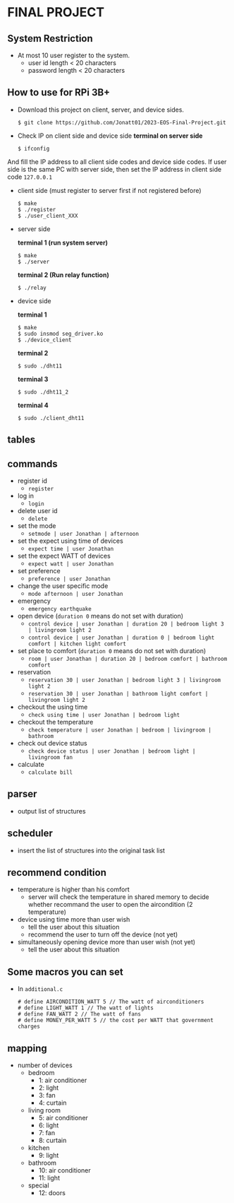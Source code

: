 # FINAL PROJECT
## System Restriction
- At most 10 user register to the system.
    - user id length < 20 characters
    - password length < 20 characters

## How to use for RPi 3B+
- Download this project on client, server, and device sides.
    ```
    $ git clone https://github.com/Jonatt01/2023-EOS-Final-Project.git
    ```
- Check IP on client side and device side
**terminal on server side**
    ```
    $ ifconfig
    ```
And fill the IP address to all client side codes and device side codes.
If user side is the same PC with server side, then set the IP address in client side code `127.0.0.1`

- client side (must register to server first if not registered before)
    ```
    $ make
    $ ./register
    $ ./user_client_XXX
    ```

- server side

    **terminal 1 (run system server)**
    ```
    $ make
    $ ./server
    ```
    **terminal 2 (Run relay function)**
    ```
    $ ./relay
    ```

- device side

    **terminal 1**
    ```
    $ make
    $ sudo insmod seg_driver.ko
    $ ./device_client
    ```

    **terminal 2**
    ```
    $ sudo ./dht11
    ```
    **terminal 3**
    ```
    $ sudo ./dht11_2
    ```
     **terminal 4**
    ```
    $ sudo ./client_dht11
    ```
## tables

## commands
- register id
    - `register`
- log in
    - `login`
- delete user id
    - `delete`
- set the mode
    - `setmode | user Jonathan | afternoon`
- set the expect using time of devices
    - `expect time | user Jonathan`
- set the expect WATT of devices
    - `expect watt | user Jonathan`
- set preference
    - `preference | user Jonathan`
- change the user specific mode
    - `mode afternoon | user Jonathan`
- emergency
    - `emergency earthquake`
- open device (`duration 0` means do not set with duration)
    - `control device | user Jonathan | duration 20 | bedroom light 3 | livingroom light 2`
    - `control device | user Jonathan | duration 0 | bedroom light comfort | kitchen light comfort`
- set place to comfort (`duration 0` means do not set with duration)
    - `room | user Jonathan | duration 20 | bedroom comfort | bathroom comfort`
- reservation
    - `reservation 30 | user Jonathan | bedroom light 3 | livingroom light 2`
    - `reservation 30 | user Jonathan | bathroom light comfort | livingroom light 2`
- checkout the using time
    - `check using time | user Jonathan | bedroom light`
- checkout the temperature
    - `check temperature | user Jonathan | bedroom | livingroom | bathroom`
- check out device status
    - `check device status | user Jonathan | bedroom light | livingroom fan`
- calculate
    - `calculate bill`

## parser
- output list of structures

## scheduler 
- insert the list of structures into the original task list

## recommend condition
- temperature is higher than his comfort
    - server will check the temperature in shared memory to decide whether recommand the user to open the aircondition (2 temperature)
- device using time more than user wish
    - tell the user about this situation
    - recommend the user to turn off the device (not yet)
- simultaneously opening device more than user wish (not yet)
    - tell the user about this situation

## Some macros you can set
- In `additional.c`
    ```c=
    # define AIRCONDITION_WATT 5 // The watt of airconditioners
    # define LIGHT_WATT 1 // The watt of lights
    # define FAN_WATT 2 // The watt of fans
    # define MONEY_PER_WATT 5 // the cost per WATT that government charges
    ```

## mapping
- number of devices
    - bedroom
        - 1: air conditioner
        - 2: light
        - 3: fan
        - 4: curtain
    - living room
        - 5: air conditioner
        - 6: light
        - 7: fan
        - 8: curtain
    - kitchen
        - 9: light
    - bathroom
        - 10: air conditioner
        - 11: light
    - special
        - 12: doors